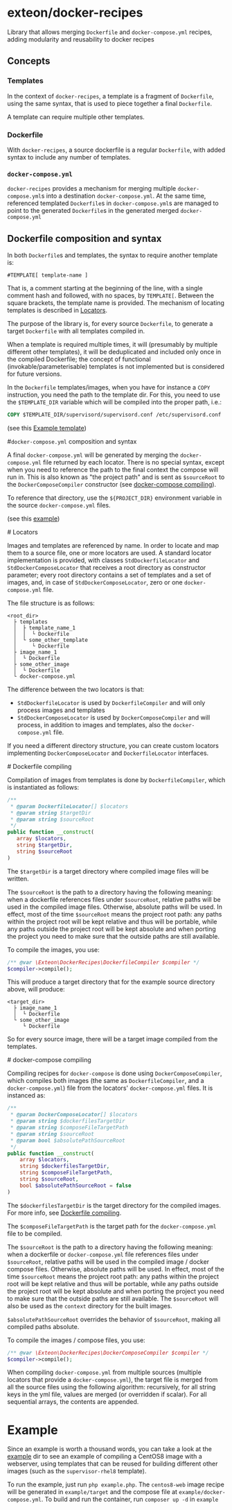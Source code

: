 # exteon/docker-recipes

Library that allows merging `Dockerfile` and `docker-compose.yml` recipes, 
adding modularity and reusability to docker recipes

## Concepts

### Templates

In the context of `docker-recipes`, a template is a fragment of `Dockerfile`, 
using the same syntax, that is used to piece together a final `Dockerfile`.

A template can require multiple other templates.

### Dockerfile

With `docker-recipes`, a source dockerfile is a regular `Dockerfile`, with added
syntax to include any number of templates.

### `docker-compose.yml`

`docker-recipes` provides a mechanism for merging multiple `docker-compose.yml`s
into a destination `docker-compose.yml`. At the same time, referenced templated
`Dockerfile`s in `docker-compose.yml`s are managed to point to the generated 
`Dockerfile`s in the generated merged `docker-compose.yml`

## Dockerfile composition and syntax

In both `Dockerfile`s and templates, the syntax to require another template is:

```
#TEMPLATE[ template-name ]
```

That is, a comment starting at the beginning of the line, with a single comment
hash and followed, with no spaces, by `TEMPLATE[`. Between the square brackets,
the template name is provided. The mechanism of locating templates is described
in [Locators](#locators).

The purpose of the library is, for every source `Dockerfile`, to generate a 
target `Dockerfile` with all templates compiled in.

When a template is required multiple times, it will (presumably by multiple 
different other templates), it will be deduplicated and included only once in 
the compiled Dockerfile; the concept of functional (invokable/parameterisable) 
templates is not implemented but is considered for future versions.

In the `Dockerfile` templates/images, when you have for instance a `COPY`
instruction, you need the path to the template dir. For this, you need to use 
the `$TEMPLATE_DIR` variable which will be compiled into the proper path, i.e.:

```dockerfile
COPY $TEMPLATE_DIR/supervisord/supervisord.conf /etc/supervisord.conf
```
(see this [Example template](example/sources/default/templates/centos8/Dockerfile))

#`docker-compose.yml` composition and syntax

A final `docker-compose.yml` will be generated by merging the 
`docker-compose.yml` file returned by each locator. There is no special syntax, 
except when you need to reference the path to the final context the compose will 
run in. This is also known as "the project path" and is sent as `$sourceRoot`
to the `DockerComposeCompiler` constructor (see 
[docker-compose compiling](#docker-compose-compiling)).

To reference that directory, use the `${PROJECT_DIR}` environment variable in 
the source `docker-compose.yml` files.

(see this [example](example/sources/default/docker-compose.yml))

#<a name="locators"></a> Locators

Images and templates are referenced by name. In order to locate and map them to 
a source file, one or more locators are used. A standard locator implementation 
is provided, with classes `StdDockerfileLocator` and `StdDockerComposeLocator` 
that receives a root directory as constructor parameter; every root 
directory contains a set of templates and a set of images, and, in case of 
`StdDockerComposeLocator`, zero or one `docker-compose.yml` file. 

The file structure is as follows:

```
<root_dir>
  ├ templates
  │  ├ template_name_1
  │  │  └ Dockerfile
  │  └ some_other_template
  │     └ Dockerfile
  ├ image_name_1
  │  └ Dockerfile
  ├ some_other_image
  │  └ Dockerfile
  └ docker-compose.yml
```

The difference between the two locators is that:

* `StdDockerfileLocator` is used by `DockerfileCompiler` and will only process
  images and templates
* `StdDockerComposeLocator` is used by `DockerComposeCompiler` and will process,
  in addition to images and templates, also the `docker-compose.yml` file.

If you need a different directory structure, you can create custom locators 
implementing `DockerComposeLocator` and `DockerfileLocator` interfaces.

#<a name="dockerfile-compiling"></a> Dockerfile compiling

Compilation of images from templates is done by `DockerfileCompiler`, which is
instantiated as follows:

```php
/**
 * @param DockerfileLocator[] $locators
 * @param string $targetDir
 * @param string $sourceRoot
 */
public function __construct(
   array $locators,
   string $targetDir,
   string $sourceRoot
)
```

The `$targetDir` is a target directory where compiled image files will be 
written. 

The `$sourceRoot` is the path to a directory having the following meaning: when
a dockerfile references files under `$sourceRoot`, relative paths will be used 
in the compiled image files. Otherwise, absolute paths will be used. In effect,
most of the time `$sourceRoot` means the project root path: any paths within the 
project root will be kept relative and thus will be portable, while any paths 
outside the project root will be kept absolute and when porting the project you
need to make sure that the outside paths are still available.

To compile the images, you use:

```php
/** @var \Exteon\DockerRecipes\DockerfileCompiler $compiler */
$compiler->compile();
```

This will produce a target directory that for the example source directory 
above, will produce:

```
<target_dir>
  ├ image_name_1
  │  └ Dockerfile
  └ some_other_image
     └ Dockerfile
```

So for every source image, there will be a target image compiled from the 
templates.

#<a name="docker-compose-compiling"></a> docker-compose compiling

Compiling recipes for `docker-compose` is done using `DockerComposeCompiler`,
which compiles both images (the same as `DockerfileCompiler`, and a 
`docker-compose.yml`) file from the locators' `docker-compose.yml` files. It is
instanced as:

```php
/**
 * @param DockerComposeLocator[] $locators
 * @param string $dockerfilesTargetDir
 * @param string $composeFileTargetPath
 * @param string $sourceRoot
 * @param bool $absolutePathSourceRoot
 */
public function __construct(
    array $locators,
    string $dockerfilesTargetDir,
    string $composeFileTargetPath,
    string $sourceRoot,
    bool $absolutePathSourceRoot = false
)
```

The `$dockerfilesTargetDir` is the target directory for the compiled images. For
more info, see [Dockerfile compiling](#dockerfile-compiling).

The `$composeFileTargetPath` is the target path for the `docker-compose.yml`
file to be compiled.

The `$sourceRoot` is the path to a directory having the following meaning: when
a dockerfile or `docker-compose.yml` file references files under `$sourceRoot`, 
relative paths will be used 
in the compiled image / docker compose files. Otherwise, absolute paths will be 
used. In effect,
most of the time `$sourceRoot` means the project root path: any paths within the 
project root will be kept relative and thus will be portable, while any paths 
outside the project root will be kept absolute and when porting the project you
need to make sure that the outside paths are still available. The `$sourceRoot`
will also be used as the `context` directory for the built images.

`$absolutePathSourceRoot` overrides the behavior of `$sourceRoot`, making all 
compiled paths absolute.

To compile the images / compose files, you use:

```php
/** @var \Exteon\DockerRecipes\DockerComposeCompiler $compiler */
$compiler->compile();
```

When compiling `docker-compose.yml` from multiple sources (multiple locators 
that provide a `docker-compose.yml`), the target file is merged from all the 
source files using the following algorithm: recursively, for all string keys in 
the yml file, values are merged (or overridden if scalar). For all sequential
arrays, the contents are appended.

# Example

Since an example is worth a thousand words, you can take a look at 
the [example](example) dir to see an example of compiling a CentOS8 image with
a webserver, using templates that can be reused for building different other 
images (such as the `supervisor-rhel8` template).

To run the example, just run `php example.php`. The `centos8-web` image recipe
will be generated in `example/target` and the compose file at 
`example/docker-compose.yml`. To build and run the container, run 
`composer up -d` in `example`